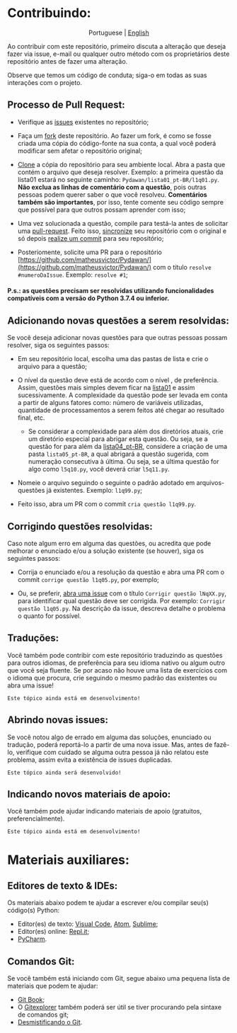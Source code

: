 # Contribuindo:

<p align="center">
  <span>Portuguese</span> |
  <a href="lang/indonesian/CONTRIBUTING.md#contributing">English</a>
</p>

Ao contribuir com este repositório, primeiro discuta a alteração que deseja fazer via issue, e-mail ou qualquer outro método com os proprietários deste repositório antes de fazer uma alteração.

Observe que temos um código de conduta; siga-o em todas as suas interações com o projeto.

## Processo de Pull Request:

- Verifique as [issues](https://github.com/matheusvictor/Pydawan/issues) existentes no repositório;

- Faça um [fork](https://help.github.com/en/articles/fork-a-repo) deste repositório. Ao fazer um fork, é como se fosse criada uma cópia do código-fonte na sua conta, a qual você poderá modificar sem afetar o repositório original;

- [Clone](https://git-scm.com/book/pt-br/v1/Git-Essencial-Obtendo-um-Reposit%C3%B3rio-Git#Clonando-um-Reposit%C3%B3rio-Existente) a cópia do repositório para seu ambiente local. Abra a pasta que contém o arquivo que deseja resolver. Exemplo: a primeira questão da lista01 estará no seguinte caminho: `Pydawan/lista01_pt-BR/l1q01.py`. **Não exclua as linhas de comentário com a questão**, pois outras pessoas podem querer saber o que você resolveu. **Comentários também são importantes**, por isso, tente comente seu código sempre que possível para que outros possam aprender com isso;

- Uma vez solucionada a questão, compile para testá-la antes de solicitar uma [pull-request](https://help.github.com/articles/creating-a-pull-request). Feito isso, [sincronize](https://git-scm.com/book/pt-br/v1/Git-Essencial-Trabalhando-com-Remotos#Fazendo-o-Fetch-e-Pull-de-Seus-Remotos) seu repositório com o original e só depois [realize um commit](https://githowto.com/pt-BR/commiting_changes) para seu repositório;

- Posteriomente, solicite uma PR para o repositório [https://github.com/matheusvictor/Pydawan/](https://github.com/matheusvictor/Pydawan/) com o título `resolve #numeroDaIssue`. Exemplo: `resolve #1`;

#### **P.s.: as questões precisam ser resolvidas utilizando funcionalidades compatíveis com a versão do Python 3.7.4 ou inferior.**

## Adicionando novas questões a serem resolvidas:

Se vocẽ deseja adicionar novas questões para que outras pessoas possam resolver, siga os seguintes passos:

- Em seu repositório local, escolha uma das pastas de lista e crie o arquivo para a questão;

- O nível da questão deve está de acordo com o nível , de preferência. Assim, questões mais simples devem ficar na [lista01](https://github.com/matheusvictor/Pydawan/tree/master/lista01) e assim sucessivamente. A complexidade da questão pode ser levada em conta a partir de alguns fatores como: número de variáveis utilizadas, quantidade de processamentos a serem feitos até chegar ao resultado final, etc.
    - Se considerar a complexidade para além dos diretórios atuais, crie um diretório especial para abrigar esta questão. Ou seja, se a questão for para além da [lista04_pt-BR](https://github.com/matheusvictor/Pydawan/tree/master/lista04), considere a criação de uma pasta `lista05_pt-BR`, a qual abrigará a questão sugerida, com numeração consecutiva à última. Ou seja, se a última questão for algo como `l5q10.py`, você deverá criar `l5q11.py`.

- Nomeie o arquivo seguindo o seguinte o padrão adotado em arquivos-questões já existentes. Exemplo: `l1q99.py`;

- Feito isso, abra um PR com o commit `cria questão l1q99.py`.

## Corrigindo questões resolvidas:

Caso note algum erro em alguma das questões, ou acredita que pode melhorar o enunciado e/ou a solução existente (se houver), siga os seguintes passos:

- Corrija o enunciado e/ou a resolução da questão e abra uma PR com o commit `corrige questão l1q05.py`, por exemplo;

- Ou, se preferir, [abra uma issue](https://help.github.com/en/articles/creating-an-issue) com o título `Corrigir questão lNqXX.py`, para identificar qual questão deve ser corrigida. Por exemplo: `Corrigir questão l1q05.py`. Na descrição da issue, descreva detalhe o problema o quanto for possível.

## Traduções:

Você também pode contribir com este repositório traduzindo as questões para outros idiomas, de preferência para seu idioma nativo ou algum outro que você seja fluente. Se por acaso não houve uma lista de exercícios com o idioma que procura, crie seguindo o mesmo padrão das existentes ou abra uma issue!

`Este tópico ainda está em desenvolvimento!` 

## Abrindo novas issues: 

Se você notou algo de errado em alguma das soluções, enunciado ou tradução, poderá reportá-lo a partir de uma nova issue. Mas, antes de fazê-lo, verifique com cuidado se alguma outra pessoa já não relatou este problema, assim evita a existência de issues duplicadas.

`Este tópico ainda será desenvolvido!` 

## Indicando novos materiais de apoio:

Você também pode ajudar indicando materiais de apoio (gratuitos, preferencialmente).

`Este tópico ainda está em desenvolvimento!` 

# Materiais auxiliares:

## Editores de texto & IDEs:

Os materiais abaixo podem te ajudar a escrever e/ou compilar seu(s) código(s) Python:

- Editor(es) de texto: [Visual Code](https://code.visualstudio.com/Download), [Atom](https://atom.io/), [Sublime](https://www.sublimetext.com/3);
- Editor(es) online: [Repl.it](https://repl.it/);
- [PyCharm](http://www.jetbrains.com/pycharm/).

## Comandos Git:

Se você também está iniciando com Git, segue abaixo uma pequena lista de materiais que podem te ajudar:

- [Git Book](https://git-scm.com/book/pt-br/v2);
- O [Gitexplorer](https://gitexplorer.com/) também poderá ser útil se tiver procurando pela sintaxe de comandos git;
- [Desmistificando o Git](https://speakerdeck.com/icarojerry/desmistificando-o-git).
